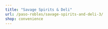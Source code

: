 ```yaml
---
title: "Savage Spirits & Deli"
url: /paso-robles/savage-spirits-and-deli-3/
shop: convenience
---
```

